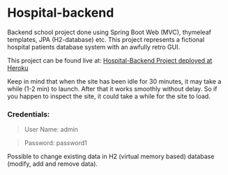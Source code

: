 # Hospital-backend
Backend school project done using Spring Boot Web (MVC), thymeleaf templates, JPA (H2-database) etc.
This project represents a fictional hospital patients database system with an awfully retro GUI. 

This project can be found live at: [Hospital-Backend Project deployed at Heroku](https://backend-hospital-project.herokuapp.com/login)

Keep in mind that when the site has been idle for 30 minutes, it may take a while (1-2 min) to launch. After that it works smoothly
without delay. So if you happen to inspect the site, it could take a while for the site to load. 

### Credentials: 
> User Name: admin

> Password: password1 

Possible to change existing data in H2 (virtual memory based) database (modify, add and remove data). 
